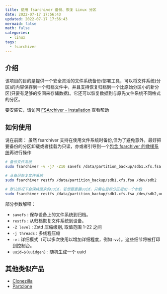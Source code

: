 ```yaml
---
title: 使用 fsarchiver 备份、恢复 Linux 分区
date: 2022-07-17 17:56:43
updated: 2022-07-17 17:56:43
mermaid: false
math: false
categories:
  - linux
tags:
  - fsarchiver
---
```


## 介绍

该项目的目的是提供一个安全灵活的文件系统备份/部署工具，可以将文件系统(分区)的内容保存到一个归档文件中，并且支持恢复归档到一个比原始分区小的新分区(只要有足够的空间来存储数据)。它还可以恢复数据到与原先文件系统不同格式的分区。

要安装它，请访问 [FSArchiver - Installation](https://www.fsarchiver.org/installation/) 查看帮助

## 如何使用

说在前面：
虽然 fsarchiver 支持在使用文件系统时备份,但为了避免意外，最好把要备份的分区卸载或者挂载为只读，亦或者引导到一个[包含 fsarchiver 的救援系统](https://www.system-rescue.org/Download/)再进行操作

```bash
# 备份文件系统
sudo fsarchiver -v -j7 -Z10 savefs /data/partition_backup/sdb1.xfs.fsa /dev/sdb1

# 从备份恢复文件系统
sudo fsarchiver restfs /data/partition_backup/sdb1.xfs.fsa /dev/sdb2

# 默认情况下会保持原来的uuid，若想要重置uuid，只需在目标分区后加一个参数
sudo fsarchiver restfs /data/partition_backup/sdb1.xfs.fsa /dev/sdb2,uuid=`uuidgen`
```

部分参数解释：

- `savefs` : 保存设备上的文件系统到归档。
- `restfs` : 从归档恢复文件系统到设备。
- `-Z level` : Zstd 压缩级别, 取值范围 1-22 之间
- `-j threads` : 多线程压缩
- `-v` : 详细模式（可以多次使用以增加详细程度，例如`-vv`）。这些细节将被打印到控制台。
- `uuid=$(uuidgen)` : 随机生成一个 uuid

## 其他类似产品

- [Clonezilla](https://clonezilla.org/)
- [Partclone](https://partclone.org/)

